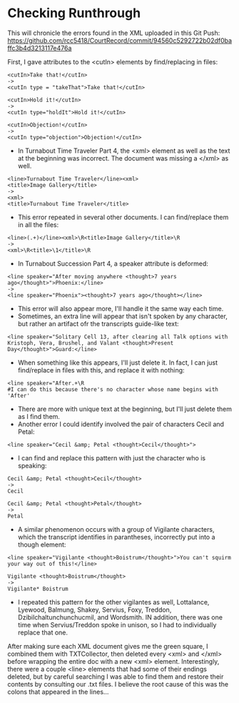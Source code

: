 # Checking Runthrough
This will chronicle the errors found in the XML uploaded in this Git Push: https://github.com/rcc5418/CourtRecord/commit/94560c5292722b02df0baffc3b4d3213117e476a

First, I gave attributes to the \<cutIn> elements by find/replacing in files:
```
<cutIn>Take that!</cutIn>
->
<cutIn type = "takeThat">Take that!</cutIn>
```
```
<cutIn>Hold it!</cutIn>
->
<cutIn type="holdIt">Hold it!</cutIn>
```
```
<cutIn>Objection!</cutIn>
->
<cutIn type="objection">Objection!</cutIn>
```


- In Turnabout Time Traveler Part 4, the \<xml> element as well as the text at the beginning was incorrect. The document was missing a \</xml> as well.
```
<line>Turnabout Time Traveler</line><xml>
<title>Image Gallery</title>
->
<xml>
<title>Turnabout Time Traveler</title>
```

- This error repeated in several other documents. I can find/replace them in all the files:
```
<line>(.+)</line><xml>\R<title>Image Gallery</title>\R
->
<xml>\R<title>\1</title>\R
```


- In Turnabout Succession Part 4, a speaker attribute is deformed:
```
<line speaker="After moving anywhere <thought>7 years ago</thought>">Phoenix:</line>
->
<line speaker="Phoenix"><thought>7 years ago</thought></line>
```
- This error will also appear more, I'll handle it the same way each time.
- Sometimes, an extra line will appear that isn't spoken by any character, but rather an artifact ofr the transcripts guide-like text:
```
<line speaker="Solitary Cell 13, after clearing all Talk options with Kristoph, Vera, Brushel, and Valant <thought>Present Day</thought>">Guard:</line>
```
- When something like this appears, I'll just delete it. In fact, I can just find/replace in files with this, and replace it with nothing:
```
<line speaker="After.+\R
#I can do this because there's no character whose name begins with 'After'
```
- There are more with unique text at the beginning, but I'll just delete them as I find them.
 - Another error I could identify involved the pair of characters Cecil and Petal:
```
<line speaker="Cecil &amp; Petal <thought>Cecil</thought>">
```
 - I can find and replace this pattern with just the character who is speaking:
```
Cecil &amp; Petal <thought>Cecil</thought>
->
Cecil

Cecil &amp; Petal <thought>Petal</thought>
->
Petal
```
 - A similar phenomenon occurs with a group of Vigilante characters, which the transcript identifies in parantheses, incorrectly put into a though element:
```
<line speaker="Vigilante <thought>Boistrum</thought>">You can't squirm your way out of this!</line>
```
```
Vigilante <thought>Boistrum</thought>
->
Vigilante* Boistrum
```
 - I repeated this pattern for the other vigilantes as well, Lottalance, Lyewood, Balmung, Shakey, Servius, Foxy, Treddon, Dzibilchaltunchunchucmil, and Wordsmith. IN addition, there was one time when Servius/Treddon spoke in unison, so I had to individually replace that one.

After making sure each XML document gives me the green square, I combined them with TXTCollector, then deleted every \<xml> and \</xml> before wrapping the entire doc with a new \<xml> element. Interestingly, there were a couple \<line> elements that had some of their endings deleted, but by careful searching I was able to find them and restore their contents by consulting our .txt files.
I believe the root cause of this was the colons that appeared in the lines...